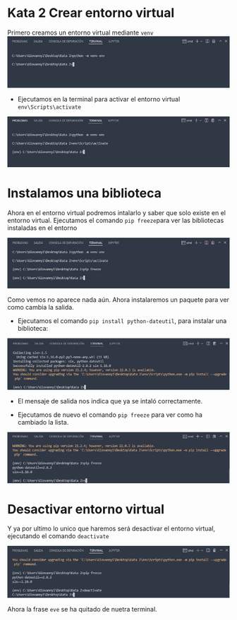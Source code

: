 # Kata 2 Crear entorno virtual

Primero creamos un entorno virtual mediante ``venv``
![image](images/1.jpg)
* Ejecutamos en la terminal para activar el entorno virtual ``env\Scripts\activate``
 
![image](images/2.jpg)

# Instalamos una biblioteca
Ahora en el entorno virtual podremos intalarlo y saber que solo existe en el entorno virtual. Ejecutamos el comando ``pip freeze``para ver las bibliotecas instaladas en el entorno

![image](images/3.jpg)

Como vemos no aparece nada aún. Ahora instalaremos un paquete para ver como cambia la salida.

* Ejecutamos el comando ``pip install python-dateutil``, para instalar una biblioteca:

![image](images/4.jpg)

* El mensaje de salida nos indica que ya se intaló correctamente.

* Ejecutamos de nuevo el comando ``pip freeze`` para ver como ha cambiado la lista.

![image](images/5.jpg)

# Desactivar entorno virtual

Y ya por ultimo lo unico que haremos será desactivar el entorno virtual, ejecutando el comando ``deactivate``

![image](images/6.jpg)

Ahora la frase ``eve`` se ha quitado de nuetra terminal.